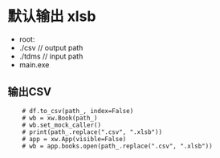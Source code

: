 # 默认输出 xlsb
  - root:
  -  ./csv   // output path
  -  ./tdms  // input path
  -  main.exe
## 输出CSV
        # df.to_csv(path_, index=False)
        # wb = xw.Book(path_)
        # wb.set_mock_caller()
        # print(path_.replace(".csv", ".xlsb"))
        # app = xw.App(visible=False)
        # wb = app.books.open(path_.replace(".csv", ".xlsb"))

        
